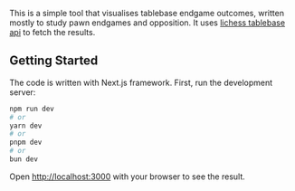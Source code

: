 This is a simple tool that visualises tablebase endgame outcomes, written mostly to study pawn endgames and opposition. It uses [lichess tablebase api](http://tablebase.lichess.ovh/standard?fen=4k3/6KP/8/8/8/8/7p/8_w_-_-_0_1) to fetch the results.

## Getting Started

The code is written with Next.js framework. First, run the development server:

```bash
npm run dev
# or
yarn dev
# or
pnpm dev
# or
bun dev
```

Open [http://localhost:3000](http://localhost:3000) with your browser to see the result.
